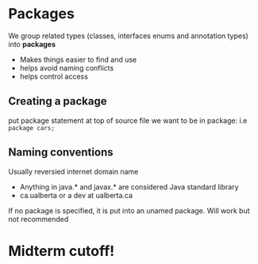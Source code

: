 # Packages

We group related types (classes, interfaces enums and annotation types) into **packages**

- Makes things easier to find and use
- helps avoid naming conflicts
- helps control access

## Creating a package

put package statement at top of source file we want to be in package: i.e ```package cars;```

## Naming conventions

Usually reversied internet domain name
- Anything in java.* and javax.* are considered Java standard library
- ca.ualberta or a dev at ualberta.ca

If no package is specified, it is put into an unamed package. Will work but not recommended

# Midterm cutoff!